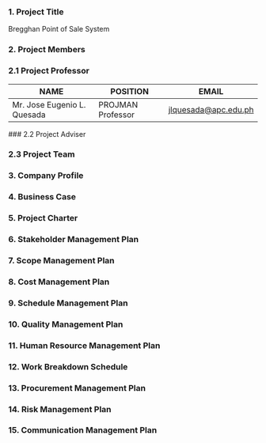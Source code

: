 ### 1. Project Title
Bregghan Point of Sale System

### 2. Project Members
###    2.1 Project Professor
<html>
<body>
<!--StartFragment-->

NAME | POSITION | EMAIL
-- | -- | --
Mr. Jose Eugenio L. Quesada | PROJMAN Professor | jlquesada@apc.edu.ph

<!--EndFragment-->
</body>
</html>
###    2.2 Project Adviser

###    2.3 Project Team

### 3. Company Profile

### 4. Business Case

### 5. Project Charter

### 6. Stakeholder Management Plan

### 7. Scope Management Plan

### 8. Cost Management Plan

### 9. Schedule Management Plan

### 10. Quality Management Plan

### 11. Human Resource Management Plan

### 12. Work Breakdown Schedule

### 13. Procurement Management Plan

### 14. Risk Management Plan

### 15. Communication Management Plan
